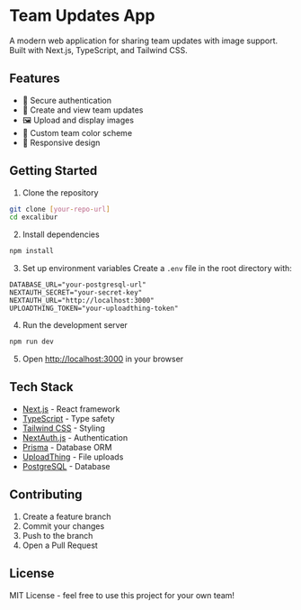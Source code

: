 # Team Updates App

A modern web application for sharing team updates with image support. Built with Next.js, TypeScript, and Tailwind CSS.

## Features

- 🔐 Secure authentication
- 📝 Create and view team updates
- 🖼️ Upload and display images
- 💅 Custom team color scheme
- 📱 Responsive design

## Getting Started

1. Clone the repository
```bash
git clone [your-repo-url]
cd excalibur
```

2. Install dependencies
```bash
npm install
```

3. Set up environment variables
Create a `.env` file in the root directory with:
```env
DATABASE_URL="your-postgresql-url"
NEXTAUTH_SECRET="your-secret-key"
NEXTAUTH_URL="http://localhost:3000"
UPLOADTHING_TOKEN="your-uploadthing-token"
```

4. Run the development server
```bash
npm run dev
```

5. Open [http://localhost:3000](http://localhost:3000) in your browser

## Tech Stack

- [Next.js](https://nextjs.org/) - React framework
- [TypeScript](https://www.typescriptlang.org/) - Type safety
- [Tailwind CSS](https://tailwindcss.com/) - Styling
- [NextAuth.js](https://next-auth.js.org/) - Authentication
- [Prisma](https://www.prisma.io/) - Database ORM
- [UploadThing](https://uploadthing.com/) - File uploads
- [PostgreSQL](https://www.postgresql.org/) - Database

## Contributing

1. Create a feature branch
2. Commit your changes
3. Push to the branch
4. Open a Pull Request

## License

MIT License - feel free to use this project for your own team!
